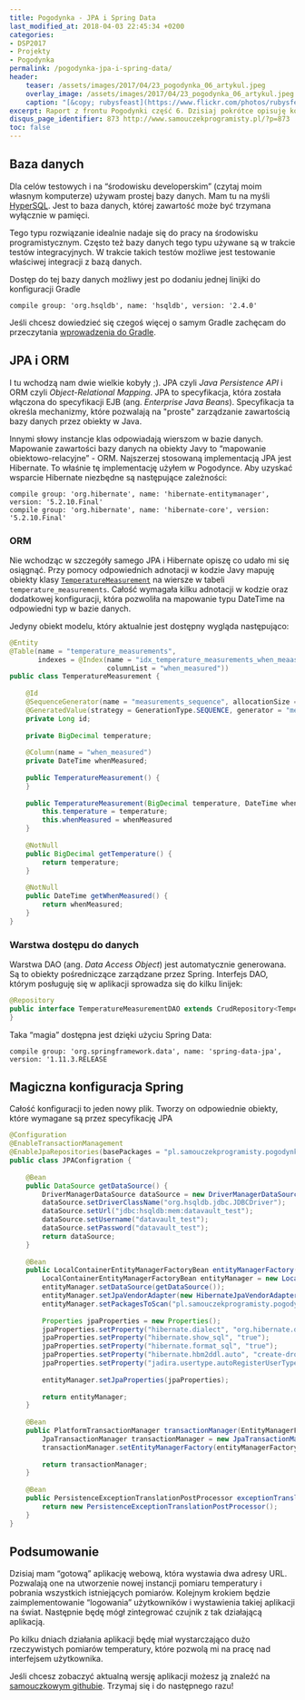 ```yaml
---
title: Pogodynka - JPA i Spring Data
last_modified_at: 2018-04-03 22:45:34 +0200
categories:
- DSP2017
- Projekty
- Pogodynka
permalink: /pogodynka-jpa-i-spring-data/
header:
    teaser: /assets/images/2017/04/23_pogodynka_06_artykul.jpeg
    overlay_image: /assets/images/2017/04/23_pogodynka_06_artykul.jpeg
    caption: "[&copy; rubysfeast](https://www.flickr.com/photos/rubysfeast/7149704201/sizes/l)"
excerpt: Raport z frontu Pogodynki część 6. Dzisiaj pokrótce opisuję konfigurację warstwy dostępu do bazy danych. Sama konfiguracja skończyła się na dodaniu kilku zależności i magicznych adnotacji, które postaram się wyjaśnić.
disqus_page_identifier: 873 http://www.samouczekprogramisty.pl/?p=873
toc: false
---
```


## Baza danych

Dla celów testowych i na “środowisku developerskim” (czytaj moim własnym komputerze) używam prostej bazy danych. Mam tu na myśli [HyperSQL](http://hsqldb.org/). Jest to baza danych, której zawartość może być trzymana wyłącznie w pamięci.

Tego typu rozwiązanie idealnie nadaje się do pracy na środowisku programistycznym. Często też bazy danych tego typu używane są w trakcie testów integracyjnych. W trakcie takich testów możliwe jest testowanie właściwej integracji z bazą danych.

Dostęp do tej bazy danych możliwy jest po dodaniu jednej linijki do konfiguracji Gradle

    compile group: 'org.hsqldb', name: 'hsqldb', version: '2.4.0'

Jeśli chcesz dowiedzieć się czegoś więcej o samym Gradle zachęcam do przeczytania [wprowadzenia do Gradle](http://www.samouczekprogramisty.pl/wstep-do-gradle/).

## JPA i ORM

I tu wchodzą nam dwie wielkie kobyły ;). JPA czyli _Java Persistence API_ i ORM czyli _Object-Relational Mapping_. JPA to specyfikacja, która została włączona do specyfikacji EJB (ang. _Enterprise Java Beans_). Specyfikacja ta określa mechanizmy, które pozwalają na "proste" zarządzanie zawartością bazy danych przez obiekty w Java.

Innymi słowy instancje klas odpowiadają wierszom w bazie danych. Mapowanie zawartości bazy danych na obiekty Javy to “mapowanie obiektowo-relacyjne” - ORM. Najszerzej stosowaną implementacją JPA jest Hibernate. To właśnie tę implementację użyłem w Pogodynce. Aby uzyskać wsparcie Hibernate niezbędne są następujące zależności:

    compile group: 'org.hibernate', name: 'hibernate-entitymanager', version: '5.2.10.Final'
    compile group: 'org.hibernate', name: 'hibernate-core', version: '5.2.10.Final'

### ORM

Nie wchodząc w szczegóły samego JPA i Hibernate opiszę co udało mi się osiągnąć. Przy pomocy odpowiednich adnotacji w kodzie Javy mapuję obiekty klasy [`TemperatureMeasurement`](https://github.com/SamouczekProgramisty/Pogodynka/blob/master/datavault/src/main/java/pl/samouczekprogramisty/pogodynka/datavault/model/TemperatureMeasurement.java) na wiersze w tabeli `temperature_measurements`. Całość wymagała kilku adnotacji w kodzie oraz dodatkowej konfiguracji, która pozwoliła na mapowanie typu DateTime na odpowiedni typ w bazie danych.

Jedyny obiekt modelu, który aktualnie jest dostępny wygląda następująco:

```java
@Entity
@Table(name = "temperature_measurements",
       indexes = @Index(name = "idx_temperature_measurements_when_meaasured",
                        columnList = "when_measured"))
public class TemperatureMeasurement {
 
    @Id
    @SequenceGenerator(name = "measurements_sequence", allocationSize = 5, sequenceName = "temperature_measurements_seq")
    @GeneratedValue(strategy = GenerationType.SEQUENCE, generator = "measurements_sequence")
    private Long id;
 
    private BigDecimal temperature;
 
    @Column(name = "when_measured")
    private DateTime whenMeasured;
 
    public TemperatureMeasurement() {
    }
 
    public TemperatureMeasurement(BigDecimal temperature, DateTime whenMeasured) {
        this.temperature = temperature;
        this.whenMeasured = whenMeasured
    }
 
    @NotNull
    public BigDecimal getTemperature() {
        return temperature;
    }
 
    @NotNull
    public DateTime getWhenMeasured() {
        return whenMeasured;
    }
}
```

### Warstwa dostępu do danych

Warstwa DAO (ang. _Data Access Object_) jest automatycznie generowana. Są to obiekty pośredniczące zarządzane przez Spring. Interfejs DAO, którym posługuję się w aplikacji sprowadza się do kilku linijek:

```java
@Repository
public interface TemperatureMeasurementDAO extends CrudRepository<TemperatureMeasurement, Long> {
}
```

Taka “magia” dostępna jest dzięki użyciu Spring Data:

    compile group: 'org.springframework.data', name: 'spring-data-jpa', version: '1.11.3.RELEASE

## Magiczna konfiguracja Spring

Całość konfiguracji to jeden nowy plik. Tworzy on odpowiednie obiekty, które wymagane są przez specyfikację JPA

```java
@Configuration
@EnableTransactionManagement
@EnableJpaRepositories(basePackages = "pl.samouczekprogramisty.pogodynka.datavault.model")
public class JPAConfigration {
 
    @Bean
    public DataSource getDataSource() {
        DriverManagerDataSource dataSource = new DriverManagerDataSource();
        dataSource.setDriverClassName("org.hsqldb.jdbc.JDBCDriver");
        dataSource.setUrl("jdbc:hsqldb:mem:datavault_test");
        dataSource.setUsername("datavault_test");
        dataSource.setPassword("datavault_test");
        return dataSource;
    }
 
    @Bean
    public LocalContainerEntityManagerFactoryBean entityManagerFactory() {
        LocalContainerEntityManagerFactoryBean entityManager = new LocalContainerEntityManagerFactoryBean();
        entityManager.setDataSource(getDataSource());
        entityManager.setJpaVendorAdapter(new HibernateJpaVendorAdapter());
        entityManager.setPackagesToScan("pl.samouczekprogramisty.pogodynka.datavault.model");
 
        Properties jpaProperties = new Properties();
        jpaProperties.setProperty("hibernate.dialect", "org.hibernate.dialect.HSQLDialect");
        jpaProperties.setProperty("hibernate.show_sql", "true");
        jpaProperties.setProperty("hibernate.format_sql", "true");
        jpaProperties.setProperty("hibernate.hbm2ddl.auto", "create-drop");
        jpaProperties.setProperty("jadira.usertype.autoRegisterUserTypes", "true");
 
        entityManager.setJpaProperties(jpaProperties);
 
        return entityManager;
    }
 
    @Bean
    public PlatformTransactionManager transactionManager(EntityManagerFactory entityManagerFactory) {
        JpaTransactionManager transactionManager = new JpaTransactionManager();
        transactionManager.setEntityManagerFactory(entityManagerFactory);
 
        return transactionManager;
    }
 
    @Bean
    public PersistenceExceptionTranslationPostProcessor exceptionTranslation() {
        return new PersistenceExceptionTranslationPostProcessor();
    }
}
```

## Podsumowanie

Dzisiaj mam “gotową” aplikację webową, która wystawia dwa adresy URL. Pozwalają one na utworzenie nowej instancji pomiaru temperatury i pobrania wszystkich istniejących pomiarów. Kolejnym krokiem będzie zaimplementowanie “logowania” użytkowników i wystawienia takiej aplikacji na świat. Następnie będę mógł zintegrować czujnik z tak działającą aplikacją.

Po kilku dniach działania aplikacji będę miał wystarczająco dużo rzeczywistych pomiarów temperatury, które pozwolą mi na pracę nad interfejsem użytkownika.

Jeśli chcesz zobaczyć aktualną wersję aplikacji możesz ją znaleźć na [samouczkowym githubie](https://github.com/SamouczekProgramisty/Pogodynka/tree/master/datavault). Trzymaj się i do następnego razu!

